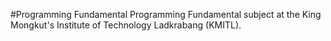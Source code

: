 #Programming Fundamental
Programming Fundamental subject at the King Mongkut's Institute of Technology Ladkrabang (KMITL).
